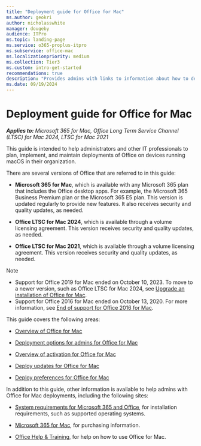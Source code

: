 ```yaml
---
title: "Deployment guide for Office for Mac"
ms.author: geokri
author: nicholasswhite
manager: dougeby
audience: ITPro
ms.topic: landing-page
ms.service: o365-proplus-itpro
ms.subservice: office-mac
ms.localizationpriority: medium
ms.collection: Tier3
ms.custom: intro-get-started
recommendations: true
description: "Provides admins with links to information about how to deploy Office for Mac to users in their organization"
ms.date: 09/19/2024
---
```


# Deployment guide for Office for Mac

***Applies to:*** *Microsoft 365 for Mac, Office Long Term Service Channel (LTSC) for Mac 2024, LTSC for Mac 2021*

This guide is intended to help administrators and other IT professionals to plan, implement, and maintain deployments of Office on devices running macOS in their organization.

There are several versions of Office that are referred to in this guide:
- **Microsoft 365 for Mac**, which is available with any Microsoft 365 plan that includes the Office desktop apps. For example, the Microsoft 365 Business Premium plan or the Microsoft 365 E5 plan. This version is updated regularly to provide new features. It also receives security and quality updates, as needed.

- **Office LTSC for Mac 2024**, which is available through a volume licensing agreement. This version receives security and quality updates, as needed.

- **Office LTSC for Mac 2021**, which is available through a volume licensing agreement. This version receives security and quality updates, as needed.

> [!NOTE]
> - Support for Office 2019 for Mac ended on October 10, 2023. To move to a newer version, such as Office LTSC for Mac 2024, see [Upgrade an installation of Office for Mac](deployment-options-for-office-for-mac.md#upgrade-an-installation-of-office-for-mac).
> - Support for Office 2016 for Mac ended on October 13, 2020. For more information, see [End of support for Office 2016 for Mac](https://support.microsoft.com/office/e944a907-bbc8-4be5-918d-a514068d0056).

This guide covers the following areas:
  
- [Overview of Office for Mac](overview.md)

- [Deployment options for admins for Office for Mac](deployment-options-for-office-for-mac.md)

- [Overview of activation for Office for Mac](overview-of-activation-for-office-for-mac.md)

- [Deploy updates for Office for Mac](deploy-updates-for-office-for-mac.md)

- [Deploy preferences for Office for Mac](deploy-preferences-for-office-for-mac.md)

In addition to this guide, other information is available to help admins with Office for Mac deployments, including the following sites:
  
- [System requirements for Microsoft 365 and Office](https://support.microsoft.com/topic/8dabd144-d436-4aae-8c0d-37edca95f7f5), for installation requirements, such as supported operating systems.

- [Microsoft 365 for Mac](https://www.microsoft.com/microsoft-365/mac/microsoft-365-for-mac), for purchasing information.

- [Office Help & Training](https://support.microsoft.com/office), for help on how to use Office for Mac.
